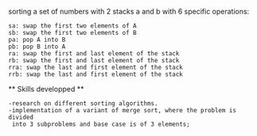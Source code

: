 sorting a set of numbers with 2 stacks a and b with 6 specific operations:

	sa: swap the first two elements of A
	sb: swap the first two elements of B
	pa: pop A into B
	pb: pop B into A
	ra: swap the first and last element of the stack
	rb: swap the first and last element of the stack
	rra: swap the last and first element of the stack
	rrb: swap the last and first element of the stack

** Skills developped **
	
	-research on different sorting algorithms.
	-implementation of a variant of merge sort, where the problem is divided 
	 into 3 subproblems and base case is of 3 elements;

